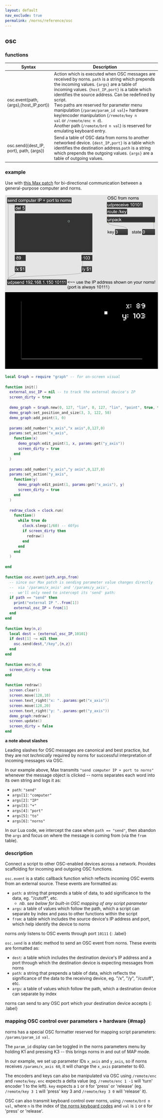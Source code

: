 ```yaml
---
layout: default
nav_exclude: true
permalink: /norns/reference/osc
---
```


## osc

### functions

| Syntax                                  | Description                                                                                                                                                                                                                                                                                                                                                                                                                                                                                                       |
| --------------------------------------- | ----------------------------------------------------------------------------------------------------------------------------------------------------------------------------------------------------------------------------------------------------------------------------------------------------------------------------------------------------------------------------------------------------------------------------------------------------------------------------------------------------------------- |
| osc.event(path,{args},{host_IP,port})   | Action which is executed when OSC messages are received by norns. `path` is a string which prepends the incoming values. `{args}` are a table of incoming values. `{host_IP,port}` is a table which identifies the source address. Can be redefined by script.<br/>Two paths are reserved for parameter menu manipulation (`/param/param_id val`)+ hardware key/encoder manipulation (`/remote/key n val` or `/remote/enc n d`).<br/>Another path (`/remote/brd n val`) is reserved for emulating keyboard entry. |
| osc.send({dest_IP, port}, path, {args}) | Send a table of OSC data from norns to another networked device. `{dest_IP,port}` is a table which identifies the destination address.`path` is a string which prepends the outgoing values. `{args}` are a table of outgoing values.                                                                                                                                                                                                                                                                             |

### example

Use with [this Max patch](https://gist.github.com/dndrks/2dd205a11c2ae1237fadcc40bc13a89b) for bi-directional communication between a general-purpose computer and norns.

![](./../image/reference-images/osc-max-example.png)
![](./../image/reference-images/osc-graph-example.png)

```lua
local Graph = require "graph" -- for on-screen visual

function init()
  external_osc_IP = nil -- to track the external device's IP
  screen_dirty = true

  demo_graph = Graph.new(0, 127, "lin", 0, 127, "lin", "point", true, true)
  demo_graph:set_position_and_size(3, 3, 122, 58)
  demo_graph:add_point(1, 0)

  params:add_number("x_axis","x axis",0,127,0)
  params:set_action("x_axis",
    function(x)
      demo_graph:edit_point(1, x, params:get("y_axis"))
      screen_dirty = true
    end
  )

  params:add_number("y_axis","y axis",0,127,0)
  params:set_action("y_axis",
    function(y)
      demo_graph:edit_point(1, params:get("x_axis"), y)
      screen_dirty = true
    end
  )

  redraw_clock = clock.run(
    function()
      while true do
        clock.sleep(1/60) -- 60fps
        if screen_dirty then
          redraw()
        end
      end
    end
  )

end

function osc.event(path,args,from)
  -- since our Max patch is sending parameter value changes directly
  --  via '/params/x_axis' and '/params/y_axis',
  --  we'll only need to intercept its 'send' path:
  if path == "send" then
    print("external IP "..from[1])
    external_osc_IP = from[1]
  end
end

function key(n,z)
  local dest = {external_osc_IP,10101}
  if dest[1] ~= nil then
    osc.send(dest,"/key",{n,z})
  end
end

function enc(n,d)
  screen_dirty = true
end

function redraw()
  screen.clear()
  screen.move(128,10)
  screen.text_right("x: "..params:get("x_axis"))
  screen.move(128,20)
  screen.text_right("y: "..params:get("y_axis"))
  demo_graph:redraw()
  screen.update()
  screen_dirty = false
end
```

**a note about slashes**

Leading slashes for OSC messages are canonical and best practice, but they are not *technically* required by norns for successful interpretation of incoming messages via OSC.

In our example above, Max transmits `"send computer IP + port to norns"` whenever the message object is clicked -- norns separates each word into its own string and logs it as:

- `path`: `"send"`
- `args[1]`: `"computer"`
- `args[2]`: `"IP"`
- `args[3]`: `"+"`
- `args[4]`: `"port"`
- `args[5]`: `"to"`
- `args[6]`: `"norns"`

In our Lua code, we intercept the case when `path == "send"`, then abandon the `args` and focus on where the message is coming from (via the `from` table).

### description

Connect a script to other OSC-enabled devices across a network. Provides scaffolding for incoming and outgoing OSC functions.

`osc.event` is a static callback function which reflects incoming OSC events from an external source. These events are formatted as:

- `path`: a string that prepends a table of data, to add significance to the data, eg. "/cutoff", etc.
  - *nb. see below for built-in OSC mapping of any script parameter*
- `args`: a table of values which follow the path, which a script can separate by index and pass to other functions within the script
- `from`: a table which includes the source device's IP address and port, which help identify the device to norns

norns *only* listens to OSC events through port `10111`
{: .label}

`osc.send` is a static method to send an OSC event from norns. These events are formatted as:

- `dest`: a table which includes the destination device's IP address and a port through which the destination device is expecting messages from norns
- `path`: a string that prepends a table of data, which reflects the significance of the data to the receiving device, eg. "/x", "/y", "/cutoff", etc.
- `args`: a table of values which follow the path, which a destination device can separate by index

norns can send to any OSC port which your destination device accepts
{: .label}

### mapping OSC control over parameters + hardware {#map}

norns has a special OSC formatter reserved for mapping script parameters: `/params/param_id val`.

The `param_id` display can be toggled in the norns parameters menu by holding K1 and pressing K3 -- this brings norns in and out of MAP mode.

In our example, we set up parameter IDs `x_axis` and `y_axis`, so if norns receives `/params/x_axis 60`, it will change the `x_axis` parameter to 60.

The encoders and keys can also be manipulated via OSC using `/remote/enc` and `remote/key`. `enc` expects a delta value (eg. `/remote/enc 1 -1` will 'turn' encoder 1 to the left). `key` expects a `1` or `0` for 'press' or 'release' (eg. `/remote/key 3 1` will 'press' key 3 and `/remote/key 3 0` will 'release' it).

OSC can also transmit keyboard control over norns, using `/remote/brd n val`, where `n` is the index of [the norns keyboard codes](https://github.com/monome/norns/blob/main/lua/core/keyboard.lua#L154-L280) and `val` is `1` or `0` for 'press' or 'release'.
